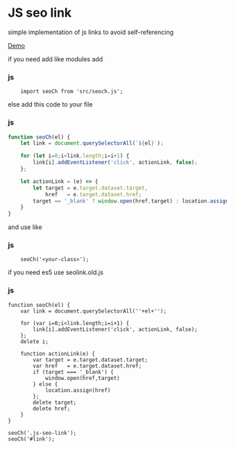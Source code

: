 # JS seo link

simple implementation of js links to avoid self-referencing

[Demo](https://tltary.github.io/js_seo_link/index.html)

if you need add like modules add 

### js
```
	import seoCh from 'src/seoch.js';
```

else add this code to your file

### js
```js
function seoCh(el) {
	let link = document.querySelectorAll(`${el}`);

	for (let i=0;i<link.length;i=i+1) {
		link[i].addEventListener('click', actionLink, false);
	};

	let actionLink = (e) => {
		let target = e.target.dataset.target,
			href   = e.target.dataset.href;
		target == '_blank' ? window.open(href,target) : location.assign(href);
	}
}
```

and use like
### js 
```
	seoCh('<your-class>');
```

if you need es5 use seolink.old.js
### js 
```
function seoCh(el) {
	var link = document.querySelectorAll(''+el+'');

	for (var i=0;i<link.length;i=i+1) {
		link[i].addEventListener('click', actionLink, false);
	};
	delete i;

	function actionLink(e) {
		var target = e.target.dataset.target;
		var href   = e.target.dataset.href;
		if (target === '_blank') {
			window.open(href,target)
		} else {
			location.assign(href)
		};
		delete target;
		delete href;
	}
}

seoCh('.js-seo-link');
seoCh('#link');
```